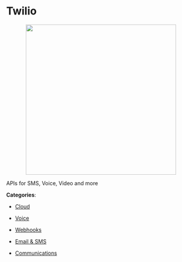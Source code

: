 # Twilio
<p align="center">
    <img width="400" src="https://raw.githubusercontent.com/apis-list/apis-list/apis/twilio/logo_256x256.png" />
</p>

APIs for SMS, Voice, Video and more



**Categories**:

- [Cloud](https://github.com/apis-list/apis-list#cloud)

- [Voice](https://github.com/apis-list/apis-list#voice)

- [Webhooks](https://github.com/apis-list/apis-list#webhooks)

- [Email & SMS](https://github.com/apis-list/apis-list#email-and-sms)

- [Communications](https://github.com/apis-list/apis-list#communications)



